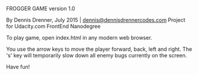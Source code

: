 
FROGGER GAME version 1.0

By Dennis Drenner, July 2015  | dennis@dennisdrennercodes.com
Project for Udacity.com FrontEnd Nanodegree


To play game, open index.html in any modern web browser.

You use the arrow keys to move the player forward, back, left and right. 
The 's' key will temporarily slow down all enemy bugs currently on the screen. 

Have fun!



